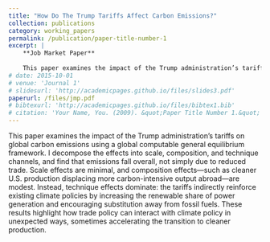 ```yaml
---
title: "How Do The Trump Tariffs Affect Carbon Emissions?" 
collection: publications 
category: working_papers 
permalink: /publication/paper-title-number-1 
excerpt: | 
    **Job Market Paper** 
    
    This paper examines the impact of the Trump administration’s tariffs on global carbon emissions using a global computable general equilibrium framework. I find that emissions decline overall, not primarily from reduced trade, but through technique effects that raise the renewable share of power generation and encourage substitution away from fossil fuels. The results show that trade policy can interact with climate policy in unexpected ways, at times accelerating the shift to cleaner production. 
# date: 2015-10-01 
# venue: 'Journal 1' 
# slidesurl: 'http://academicpages.github.io/files/slides3.pdf' 
paperurl: /files/jmp.pdf 
# bibtexurl: 'http://academicpages.github.io/files/bibtex1.bib' 
# citation: 'Your Name, You. (2009). &quot;Paper Title Number 1.&quot; <i>Journal 1</i>. 1(1).' # citation: 'Your Name, You. (2015). &quot;Paper Title Number 3.&quot; <i>Journal 1</i>. 1(3).' 
--- 
```

This paper examines the impact of the Trump administration’s tariffs on global carbon emissions using a global computable general equilibrium framework. I decompose the effects into scale, composition, and technique channels, and find that emissions fall overall, not simply due to reduced trade. Scale effects are minimal, and composition effects—such as cleaner U.S. production displacing more carbon-intensive output abroad—are modest. Instead, technique effects dominate: the tariffs indirectly reinforce existing climate policies by increasing the renewable share of power generation and encouraging substitution away from fossil fuels. These results highlight how trade policy can interact with climate policy in unexpected ways, sometimes accelerating the transition to cleaner production.